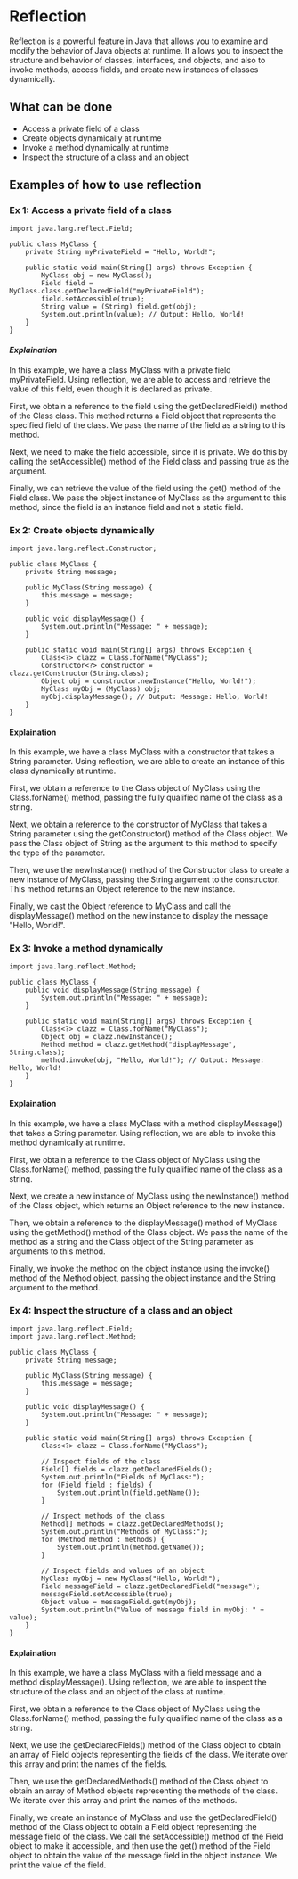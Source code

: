 # Reflection

Reflection is a powerful feature in Java that allows you to examine and modify the behavior of Java objects at runtime. It allows you to inspect the structure and behavior of classes, interfaces, and objects, and also to invoke methods, access fields, and create new instances of classes dynamically.

## What can be done

- Access a private field of a class
- Create objects dynamically at runtime
- Invoke a method dynamically at runtime
- Inspect the structure of a class and an object

## Examples of how to use reflection 

### Ex 1: Access a private field of a class
```
import java.lang.reflect.Field;

public class MyClass {
    private String myPrivateField = "Hello, World!";

    public static void main(String[] args) throws Exception {
        MyClass obj = new MyClass();
        Field field = MyClass.class.getDeclaredField("myPrivateField");
        field.setAccessible(true);
        String value = (String) field.get(obj);
        System.out.println(value); // Output: Hello, World!
    }
}
```
#### _Explaination_
In this example, we have a class MyClass with a private field myPrivateField. Using reflection, we are able to access and retrieve the value of this field, even though it is declared as private.

First, we obtain a reference to the field using the getDeclaredField() method of the Class class. This method returns a Field object that represents the specified field of the class. We pass the name of the field as a string to this method.

Next, we need to make the field accessible, since it is private. We do this by calling the setAccessible() method of the Field class and passing true as the argument.

Finally, we can retrieve the value of the field using the get() method of the Field class. We pass the object instance of MyClass as the argument to this method, since the field is an instance field and not a static field.

### Ex 2: Create objects dynamically
```
import java.lang.reflect.Constructor;

public class MyClass {
    private String message;

    public MyClass(String message) {
        this.message = message;
    }

    public void displayMessage() {
        System.out.println("Message: " + message);
    }

    public static void main(String[] args) throws Exception {
        Class<?> clazz = Class.forName("MyClass");
        Constructor<?> constructor = clazz.getConstructor(String.class);
        Object obj = constructor.newInstance("Hello, World!");
        MyClass myObj = (MyClass) obj;
        myObj.displayMessage(); // Output: Message: Hello, World!
    }
}
```
#### Explaination
In this example, we have a class MyClass with a constructor that takes a String parameter. Using reflection, we are able to create an instance of this class dynamically at runtime.

First, we obtain a reference to the Class object of MyClass using the Class.forName() method, passing the fully qualified name of the class as a string.

Next, we obtain a reference to the constructor of MyClass that takes a String parameter using the getConstructor() method of the Class object. We pass the Class object of String as the argument to this method to specify the type of the parameter.

Then, we use the newInstance() method of the Constructor class to create a new instance of MyClass, passing the String argument to the constructor. This method returns an Object reference to the new instance.

Finally, we cast the Object reference to MyClass and call the displayMessage() method on the new instance to display the message "Hello, World!".


### Ex 3: Invoke a method dynamically
```
import java.lang.reflect.Method;

public class MyClass {
    public void displayMessage(String message) {
        System.out.println("Message: " + message);
    }

    public static void main(String[] args) throws Exception {
        Class<?> clazz = Class.forName("MyClass");
        Object obj = clazz.newInstance();
        Method method = clazz.getMethod("displayMessage", String.class);
        method.invoke(obj, "Hello, World!"); // Output: Message: Hello, World!
    }
}

```
#### Explaination
In this example, we have a class MyClass with a method displayMessage() that takes a String parameter. Using reflection, we are able to invoke this method dynamically at runtime.

First, we obtain a reference to the Class object of MyClass using the Class.forName() method, passing the fully qualified name of the class as a string.

Next, we create a new instance of MyClass using the newInstance() method of the Class object, which returns an Object reference to the new instance.

Then, we obtain a reference to the displayMessage() method of MyClass using the getMethod() method of the Class object. We pass the name of the method as a string and the Class object of the String parameter as arguments to this method.

Finally, we invoke the method on the object instance using the invoke() method of the Method object, passing the object instance and the String argument to the method.

### Ex 4: Inspect the structure of a class and an object
```
import java.lang.reflect.Field;
import java.lang.reflect.Method;

public class MyClass {
    private String message;

    public MyClass(String message) {
        this.message = message;
    }

    public void displayMessage() {
        System.out.println("Message: " + message);
    }

    public static void main(String[] args) throws Exception {
        Class<?> clazz = Class.forName("MyClass");
        
        // Inspect fields of the class
        Field[] fields = clazz.getDeclaredFields();
        System.out.println("Fields of MyClass:");
        for (Field field : fields) {
            System.out.println(field.getName());
        }
        
        // Inspect methods of the class
        Method[] methods = clazz.getDeclaredMethods();
        System.out.println("Methods of MyClass:");
        for (Method method : methods) {
            System.out.println(method.getName());
        }
        
        // Inspect fields and values of an object
        MyClass myObj = new MyClass("Hello, World!");
        Field messageField = clazz.getDeclaredField("message");
        messageField.setAccessible(true);
        Object value = messageField.get(myObj);
        System.out.println("Value of message field in myObj: " + value);
    }
}
```
#### Explaination
In this example, we have a class MyClass with a field message and a method displayMessage(). Using reflection, we are able to inspect the structure of the class and an object of the class at runtime.

First, we obtain a reference to the Class object of MyClass using the Class.forName() method, passing the fully qualified name of the class as a string.

Next, we use the getDeclaredFields() method of the Class object to obtain an array of Field objects representing the fields of the class. We iterate over this array and print the names of the fields.

Then, we use the getDeclaredMethods() method of the Class object to obtain an array of Method objects representing the methods of the class. We iterate over this array and print the names of the methods.

Finally, we create an instance of MyClass and use the getDeclaredField() method of the Class object to obtain a Field object representing the message field of the class. We call the setAccessible() method of the Field object to make it accessible, and then use the get() method of the Field object to obtain the value of the message field in the object instance. We print the value of the field.
